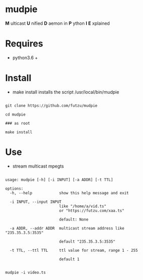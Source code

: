 # mudpie
__M__ ulticast __U__ nified __D__ aemon in __P__ ython __I__ __E__ xplained

# Requires 
* python3.6 +

# Install
* make install installs the  script /usr/local/bin/mudpie

```smalltalk

git clone https://github.com/futzu/mudpie

cd mudpie

### as root

make install 

```

# Use
* stream  multicast mpegts 

```smalltalk

usage: mudpie [-h] [-i INPUT] [-a ADDR] [-t TTL]

options:
  -h, --help            show this help message and exit
  
  -i INPUT, --input INPUT
                        like "/home/a/vid.ts" 
                        or "https://futzu.com/xaa.ts"
                        
                        default: None
                        
  -a ADDR, --addr ADDR  multicast stream address like "235.35.3.5:3535"
        
                        default "235.35.3.5:3535"
  
  -t TTL, --ttl TTL     ttl value for stream, range 1 - 255
  
                        default 1

```

```smalltalk

mudpie -i video.ts 

```

